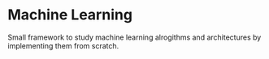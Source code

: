 # Machine Learning

Small framework to study machine learning alrogithms and architectures by implementing them from scratch.
